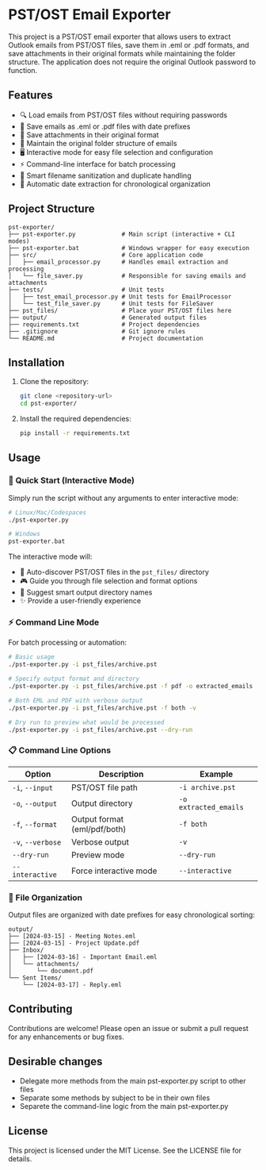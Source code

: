 # PST/OST Email Exporter

This project is a PST/OST email exporter that allows users to extract Outlook emails from PST/OST files, save them in .eml or .pdf formats, and save attachments in their original formats while maintaining the folder structure. The application does not require the original Outlook password to function.

## Features

- 🔍 Load emails from PST/OST files without requiring passwords
- 📧 Save emails as .eml or .pdf files with date prefixes
- 📎 Save attachments in their original format
- 📁 Maintain the original folder structure of emails
- 🖥️ Interactive mode for easy file selection and configuration
- ⚡ Command-line interface for batch processing
- 🔧 Smart filename sanitization and duplicate handling
- 📅 Automatic date extraction for chronological organization

## Project Structure

```
pst-exporter/
├── pst-exporter.py             # Main script (interactive + CLI modes)
├── pst-exporter.bat            # Windows wrapper for easy execution
├── src/                        # Core application code
│   ├── email_processor.py      # Handles email extraction and processing
│   └── file_saver.py           # Responsible for saving emails and attachments
├── tests/                      # Unit tests
│   ├── test_email_processor.py # Unit tests for EmailProcessor
│   └── test_file_saver.py      # Unit tests for FileSaver
├── pst_files/                  # Place your PST/OST files here
├── output/                     # Generated output files
├── requirements.txt            # Project dependencies
├── .gitignore                  # Git ignore rules
└── README.md                   # Project documentation
```

## Installation

1. Clone the repository:
   ```bash
   git clone <repository-url>
   cd pst-exporter/
   ```

2. Install the required dependencies:
   ```bash
   pip install -r requirements.txt
   ```

## Usage

### 🎯 Quick Start (Interactive Mode)

Simply run the script without any arguments to enter interactive mode:

```bash
# Linux/Mac/Codespaces
./pst-exporter.py

# Windows
pst-exporter.bat
```

The interactive mode will:

- 📁 Auto-discover PST/OST files in the `pst_files/` directory
- 🎮 Guide you through file selection and format options
- 🎯 Suggest smart output directory names
- ✨ Provide a user-friendly experience

### ⚡ Command Line Mode

For batch processing or automation:

```bash
# Basic usage
./pst-exporter.py -i pst_files/archive.pst

# Specify output format and directory
./pst-exporter.py -i pst_files/archive.pst -f pdf -o extracted_emails

# Both EML and PDF with verbose output
./pst-exporter.py -i pst_files/archive.pst -f both -v

# Dry run to preview what would be processed
./pst-exporter.py -i pst_files/archive.pst --dry-run
```

### 📋 Command Line Options

| Option | Description | Example |
|--------|-------------|---------|
| `-i`, `--input` | PST/OST file path | `-i archive.pst` |
| `-o`, `--output` | Output directory | `-o extracted_emails` |
| `-f`, `--format` | Output format (eml/pdf/both) | `-f both` |
| `-v`, `--verbose` | Verbose output | `-v` |
| `--dry-run` | Preview mode | `--dry-run` |
| `--interactive` | Force interactive mode | `--interactive` |

### 📂 File Organization

Output files are organized with date prefixes for easy chronological sorting:

```
output/
├── [2024-03-15] - Meeting Notes.eml
├── [2024-03-15] - Project Update.pdf
├── Inbox/
│   ├── [2024-03-16] - Important Email.eml
│   └── attachments/
│       └── document.pdf
└── Sent Items/
    └── [2024-03-17] - Reply.eml
```

## Contributing

Contributions are welcome! Please open an issue or submit a pull request for any enhancements or bug fixes.

## Desirable changes

- Delegate more methods from the main pst-exporter.py script to other files
- Separate some methods by subject to be in their own files
- Separete the command-line logic from the main pst-exporter.py

## License

This project is licensed under the MIT License. See the LICENSE file for details.